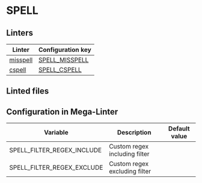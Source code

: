 <!-- markdownlint-disable MD003 MD020 MD033 MD041 -->
<!-- Generated by .automation/build.py, please do not update manually -->
<!-- Instead, update descriptor file at https://github.com/nvuillam/mega-linter/tree/master/megalinter/descriptors/spell.yml -->
# SPELL

## Linters

| Linter                        | Configuration key                   |
|-------------------------------|-------------------------------------|
| [misspell](spell_misspell.md) | [SPELL_MISSPELL](spell_misspell.md) |
| [cspell](spell_cspell.md)     | [SPELL_CSPELL](spell_cspell.md)     |

## Linted files

## Configuration in Mega-Linter

| Variable                   | Description                   | Default value |
|----------------------------|-------------------------------|---------------|
| SPELL_FILTER_REGEX_INCLUDE | Custom regex including filter |               |
| SPELL_FILTER_REGEX_EXCLUDE | Custom regex excluding filter |               |

